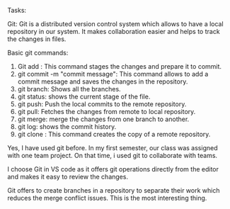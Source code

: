 Tasks:

Git: Git is a distributed version control system which allows to have a local repository in our system. It makes collaboration easier and helps to track the changes in files.

Basic git commands:
1. Git add <file name>: This command stages the changes and prepare it to commit.
2. git commit -m "commit message": This command allows to add a commit message and saves the changes in the repository.
3. git branch: Shows all the branches.
4. git status: shows the current stage of the file.
5. git push: Push the local commits to the remote repository.
6. git pull: Fetches the changes from remote to local repository.
7. git merge: merge the changes from one branch to another.
8. git log: shows the commit history.
9. git clone <repository-URL>: This command creates the copy of a remote repository.

Yes, I have used git before. In my first semester, our class was assigned with one team project. On that time, i used git to collaborate with teams. 

I choose Git in VS code as it offers git operations directly from the editor and makes it easy to review the changes.

Git offers to create branches in a repository to separate their work which reduces the merge conflict issues. This is the most interesting thing.